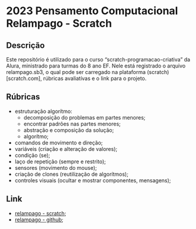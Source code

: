 # 2023 Pensamento Computacional Relampago - Scratch

## Descrição

Este repositório é utilizado para o curso “scratch-programacao-criativa” da Alura, ministrado para turmas do 8 ano EF. Nele está registrado o arquivo relampago.sb3, o qual pode ser carregado na plataforma (scratch)[scratch.com], rúbricas avaliatívas e o link para o projeto.

## Rúbricas

* estruturação algorítmo:
  * decomposição do problemas em partes menores;
  * encontrar padrões nas partes menores;
  * abstração e composição da solução;
  * algorítmo;
* comandos de movimento e direção;
* variáveis (criação e alteração de valores);
* condição (se);
* laço de repetição (sempre e restrito);
* sensores (movimento do mouse);
* criação de clones (reutilização de algorítmos);
* controles visuais (ocultar e mostrar componentes, mensagens);

## Link

* [relampago - scratch](https://scratch.mit.edu/projects/873572511);
* [relampago - github](https://github.com/pFransozi/2023-PC-SCRATCH-RELAMPAGO);
